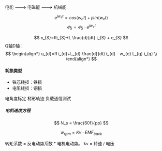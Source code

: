 电能 ---> 电磁能 ---> 机械能

$$
e^{jw_{e}t}=cos(w_{e}t)+jsin(w_{e}t)
$$
$$
\varPhi_{S}=\varPhi_{S} \cdot e^{jw_{e}t}
$$

$$
v_{S}=Ri_{S}+L \frac{d}{dt} i_{S} + e_{S}
$$
Q轴D轴：
$$
\begin{align*}
u_{d}=R i_{d}+L_{d} \frac{d}{dt} i_{d} - w_{e} L_{q} i_{q} \\
\end{align*}
$$

#### 耗损类型
* 铁芯耗损：铁损
* 电阻耗损：铜损

电角度标定
梯形轨迹
负载通信测试

#####  电机速度方程
$$
N_s = \frac{60f}{pp}
$$

$$
w_{rpm} = Kv \cdot EMF_{back}
$$

转矩系数 = 反电动势系数 * 电机电动势。
kv = 转速 / 电压
